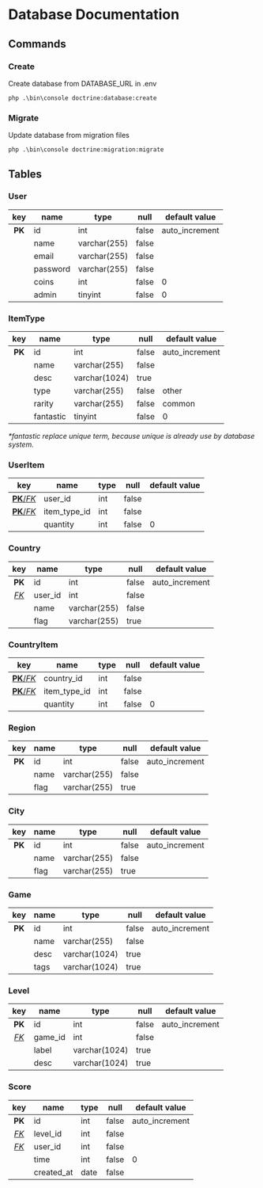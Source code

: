 # Database Documentation

## Commands
### Create
Create database from DATABASE_URL in .env
```shell
php .\bin\console doctrine:database:create
```

### Migrate
Update database from migration files
```shell
php .\bin\console doctrine:migration:migrate
```

## Tables

### User

| **key** | **name** | **type**     | **null** | **default value** |
|:-------:|----------|--------------|----------|-------------------|
| **PK**  | id       | int          | false    | auto_increment    |
|         | name     | varchar(255) | false    |                   |
|         | email    | varchar(255) | false    |                   |
|         | password | varchar(255) | false    |                   |
|         | coins    | int          | false    | 0                 |
|         | admin    | tinyint      | false    | 0                 |

### ItemType

| **key** | **name**  | **type**      | **null** | **default value** |
|:-------:|-----------|---------------|----------|-------------------|
| **PK**  | id        | int           | false    | auto_increment    |
|         | name      | varchar(255)  | false    |                   |
|         | desc      | varchar(1024) | true     |                   |
|         | type      | varchar(255)  | false    | other             |
|         | rarity    | varchar(255)  | false    | common            |
|         | fantastic | tinyint       | false    | 0                 |

_\*fantastic replace unique term, because unique is already use by database system._

### UserItem

|         **key**          | **name**     | **type** | **null** | **default value** |
|:------------------------:|--------------|----------|----------|-------------------|
|   [**PK**/_FK_](#user)   | user_id      | int      | false    |                   |
| [**PK**/_FK_](#itemtype) | item_type_id | int      | false    |                   |
|                          | quantity     | int      | false    | 0                 |

### Country

|    **key**    | **name** | **type**     | **null** | **default value** |
|:-------------:|----------|--------------|----------|-------------------|
|    **PK**     | id       | int          | false    | auto_increment    |
| [_FK_](#user) | user_id  | int          | false    |                   |
|               | name     | varchar(255) | false    |                   |
|               | flag     | varchar(255) | true     |                   |

### CountryItem

|         **key**          | **name**     | **type** | **null** | **default value** |
|:------------------------:|--------------|----------|----------|-------------------|
| [**PK**/_FK_](#country)  | country_id   | int      | false    |                   |
| [**PK**/_FK_](#itemtype) | item_type_id | int      | false    |                   |
|                          | quantity     | int      | false    | 0                 |

### Region

| **key** | **name** | **type**     | **null** | **default value** |
|:-------:|----------|--------------|----------|-------------------|
| **PK**  | id       | int          | false    | auto_increment    |
|         | name     | varchar(255) | false    |                   |
|         | flag     | varchar(255) | true     |                   |

### City

| **key** | **name** | **type**     | **null** | **default value** |
|:-------:|----------|--------------|----------|-------------------|
| **PK**  | id       | int          | false    | auto_increment    |
|         | name     | varchar(255) | false    |                   |
|         | flag     | varchar(255) | true     |                   |

### Game

| **key** | **name** | **type**      | **null** | **default value** |
|:-------:|----------|---------------|----------|-------------------|
| **PK**  | id       | int           | false    | auto_increment    |
|         | name     | varchar(255)  | false    |                   |
|         | desc     | varchar(1024) | true     |                   |
|         | tags     | varchar(1024) | true     |                   |

### Level

|    **key**    | **name** | **type**      | **null** | **default value** |
|:-------------:|----------|---------------|----------|-------------------|
|    **PK**     | id       | int           | false    | auto_increment    |
| [_FK_](#game) | game_id  | int           | false    |                   |
|               | label    | varchar(1024) | true     |                   |
|               | desc     | varchar(1024) | true     |                   |

### Score

|    **key**     | **name**   | **type** | **null** | **default value** |
|:--------------:|------------|----------|----------|-------------------|
|     **PK**     | id         | int      | false    | auto_increment    |
| [_FK_](#level) | level_id   | int      | false    |                   |
| [_FK_](#user)  | user_id    | int      | false    |                   |
|                | time       | int      | false    | 0                 |
|                | created_at | date     | false    |                   |

